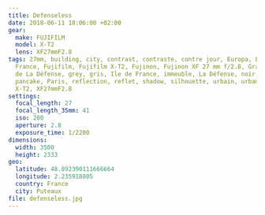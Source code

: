 ```yaml
---
title: Defenseless
date: 2018-06-11 18:06:00 +02:00
gear:
  make: FUJIFILM
  model: X-T2
  lens: XF27mmF2.8
tags: 27mm, building, city, contrast, contraste, contre jour, Europa, Europe,
  France, Fujifilm, Fujifilm X-T2, Fujinon, Fujinon XF 27 mm f/2.8, Grande Arche
  de La Défense, grey, gris, Ile de France, immeuble, La Défense, noir, ombre,
  pancake, Paris, reflection, reflet, shadow, silhouette, urbain, urban, ville,
  X-T2, XF27mmF2.8
settings:
  focal_length: 27
  focal_length_35mm: 41
  iso: 200
  aperture: 2.8
  exposure_time: 1/2200
dimensions:
  width: 3500
  height: 2333
geo:
  latitude: 48.892390111666664
  longitude: 2.235918805
  country: France
  city: Puteaux
file: defenseless.jpg
---
```



